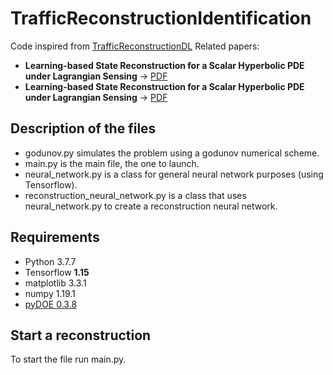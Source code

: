 # TrafficReconstructionIdentification

Code inspired from [TrafficReconstructionDL](https://github.com/mBarreau/TrafficReconstructionDL)
Related papers:
- **Learning-based State Reconstruction for a Scalar Hyperbolic PDE under Lagrangian Sensing** -> [PDF](https://pages.github.com/)
- **Learning-based State Reconstruction for a Scalar Hyperbolic PDE under Lagrangian Sensing** -> [PDF](https://pages.github.com/)

## Description of the files
- godunov.py simulates the problem using a godunov numerical scheme. 
- main.py is the main file, the one to launch.
- neural_network.py is a class for general neural network purposes (using Tensorflow).
- reconstruction_neural_network.py is a class that uses neural_network.py to create a reconstruction neural network.

## Requirements
- Python 3.7.7
- Tensorflow **1.15**
- matplotlib 3.3.1 
- numpy 1.19.1
- [pyDOE 0.3.8](https://pythonhosted.org/pyDOE/)  

## Start a reconstruction
To start the file run main.py.
